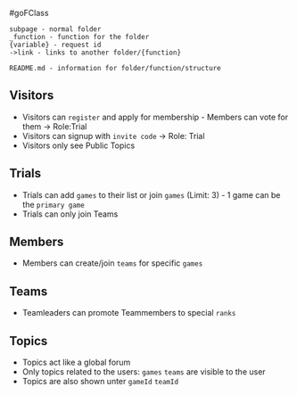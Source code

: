 #goFClass

```
subpage - normal folder
_function - function for the folder
{variable} - request id
->link - links to another folder/{function}

README.md - information for folder/function/structure

```

## Visitors

- Visitors can `register` and apply for membership - Members can vote for them -> Role:Trial
- Visitors can signup with `invite code` -> Role: Trial
- Visitors only see Public Topics

## Trials
- Trials can add `games` to their list or join `games` (Limit: 3) - 1 game can be the `primary game`
- Trials can only join Teams

## Members
- Members can create/join `teams` for specific `games`

## Teams
- Teamleaders can promote Teammembers to special `ranks`

## Topics

- Topics act like a global forum
- Only topics related to the users: `games` `teams` are visible to the user
- Topics are also shown unter `gameId` `teamId`

